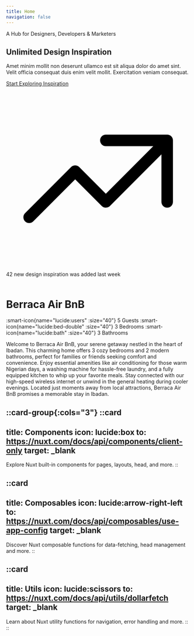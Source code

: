 ```yaml
---
title: Home
navigation: false
---
```


<section class="py-12 bg-stone-700 sm:pb-16 lg:pb-20 xl:pb-24">
    <div class="px-4 mx-auto sm:px-6 lg:px-8 max-w-7xl">
        <div class="relative">
            <div class="lg:w-2/3">
                <p class="text-sm font-normal tracking-widest text-gray-300 uppercase">A Hub for Designers, Developers & Marketers</p>
                <h1 class="mt-6 text-4xl font-normal text-white sm:mt-10 sm:text-5xl lg:text-6xl xl:text-8xl">
                    <span class="text-transparent bg-clip-text bg-gradient-to-r from-cyan-500 to-purple-500">Unlimited Design</span> Inspiration
                </h1>
                <p class="max-w-lg mt-4 text-xl font-normal text-gray-400 sm:mt-8">
                    Amet minim mollit non deserunt ullamco est sit aliqua dolor do amet sint. Velit officia consequat duis enim velit mollit. Exercitation veniam consequat.
                </p>
                <div class="relative inline-flex items-center justify-center mt-8 sm:mt-12 group">
                    <div class="absolute transition-all duration-200 rounded-full -inset-px bg-gradient-to-r from-cyan-500 to-purple-500 group-hover:shadow-lg group-hover:shadow-cyan-500/50"></div>
                    <a href="#" title="" class="relative inline-flex items-center justify-center px-8 py-3 text-base font-normal text-white bg-black border border-transparent rounded-full" role="button">
                        Start Exploring Inspiration
                    </a>
                </div><div>
                    <div class="inline-flex items-center pt-6 mt-8 border-t border-gray-800 sm:pt-10 sm:mt-14">
                        <svg class="w-6 h-6" viewBox="0 0 24 24" fill="none" stroke-width="1.5" xmlns="http://www.w3.org/2000/svg"><path d="M13 7.00003H21M21 7.00003V15M21 7.00003L13 15L9 11L3 17" stroke="url(#a)" stroke-linecap="round" stroke-linejoin="round" /><defs><linearGradient id="a" x1="3" y1="7.00003" x2="22.2956" y2="12.0274" gradientUnits="userSpaceOnUse"><stop offset="0%" style="stop-color: var(--color-cyan-500)" /><stop offset="100%" style="stop-color: var(--color-purple-500)" /></linearGradient></defs></svg>
                        <span class="ml-2 text-base font-normal text-white">42 new design inspiration was added last week</span>
                    </div>
                </div>
            </div>
            <div class="mt-8 md:absolute md:mt-0 md:top-32 lg:top-0 md:right-[-7rem]"> <!-- moved slightly right -->
                <img class="w-full max-w-xs mx-auto lg:max-w-lg xl:max-w-xl" src="/WhatsApp Image 2025-08-01 at 22.26.08_62f23295.jpg" alt="" />
            </div>
        </div>
    </div>
</section>

<br>

# Berraca Air BnB

:smart-icon{name="lucide:users" :size="40"} 5 Guests
:smart-icon{name="lucide:bed-double" :size="40"} 3 Bedrooms
:smart-icon{name="lucide:bath" :size="40"} 3 Bathrooms


Welcome to Berraca Air BnB, your serene getaway nestled in the heart of Ibadan. This charming home offers 3 cozy bedrooms and 2 modern bathrooms, perfect for families or friends seeking comfort and convenience. Enjoy essential amenities like air conditioning for those warm Nigerian days, a washing machine for hassle-free laundry, and a fully equipped kitchen to whip up your favorite meals. Stay connected with our high-speed wireless internet or unwind in the general heating during cooler evenings. Located just moments away from local attractions, Berraca Air BnB promises a memorable stay in Ibadan.

::card-group{:cols="3"}
  ::card
  ---
  title: Components
  icon: lucide:box
  to: https://nuxt.com/docs/api/components/client-only
  target: _blank
  ---
  Explore Nuxt built-in components for pages, layouts, head, and more.
  ::

  ::card
  ---
  title: Composables
  icon: lucide:arrow-right-left
  to: https://nuxt.com/docs/api/composables/use-app-config
  target: _blank
  ---
  Discover Nuxt composable functions for data-fetching, head management and more.
  ::

  ::card
  ---
  title: Utils
  icon: lucide:scissors
  to: https://nuxt.com/docs/api/utils/dollarfetch
  target: _blank
  ---
  Learn about Nuxt utility functions for navigation, error handling and more.
  ::
::



